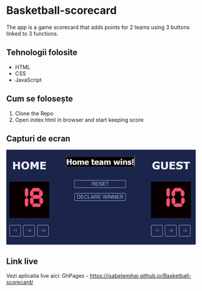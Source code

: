 # Basketball-scorecard
The app is a game scorecard that adds points for 2 teams using 3 buttons linked to 3 functions.

## Tehnologii folosite

- HTML
- CSS
- JavaScript

## Cum se folosește

1. Clone the Repo
2. Open index.html in browser and start keeping score

## Capturi de ecran

![SS with the app](scorecard-img.png)

## Link live

Vezi aplicatia live aici:
GhPages - https://isabelamihai.github.io/Basketball-scorecard/
